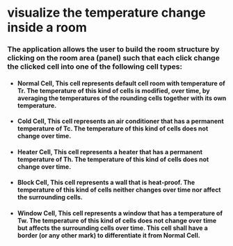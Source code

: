 # visualize the temperature change inside a room

### The application allows the user to build the room structure by clicking on the room area (panel) such that each click change the clicked cell into one of the following cell types: 

* #### Normal Cell, This cell represents default cell room with temperature of Tr. The temperature of this kind of cells is modified, over time, by averaging the temperatures of the rounding cells together with its own temperature. 

* #### Cold Cell, This cell represents an air conditioner that has a permanent temperature of Tc. The temperature of this kind of cells does not change over time. 

* #### Heater Cell, This cell represents a heater that has a permanent temperature of Th. The temperature of this kind of cells does not change over time. 

* #### Block Cell, This cell represents a wall that is heat-proof. The temperature of this kind of cells neither changes over time nor affect the surrounding cells.

* #### Window Cell, This cell represents a window that has a temperature of Tw. The temperature of this kind of cells does not change over time but affects the surrounding cells over time. This cell shall have a border (or any other mark) to differentiate it from Normal Cell.



